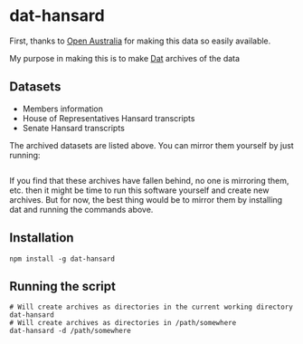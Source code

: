 # dat-hansard

First, thanks to [Open Australia](http://openaustralia.org) for making this data so easily available.

My purpose in making this is to make [Dat](http://dat.land) archives of the data

## Datasets

* Members information
* House of Representatives Hansard transcripts
* Senate Hansard transcripts

The archived datasets are listed above. You can mirror them yourself by just running:

```

```

If you find that these archives have fallen behind, no one is mirroring them, etc. then it might be time to run this software yourself and create new archives. But for now, the best thing would be to mirror them by installing dat and running the commands above.

## Installation

```
npm install -g dat-hansard
```

## Running the script

```
# Will create archives as directories in the current working directory
dat-hansard 
# Will create archives as directories in /path/somewhere
dat-hansard -d /path/somewhere
```